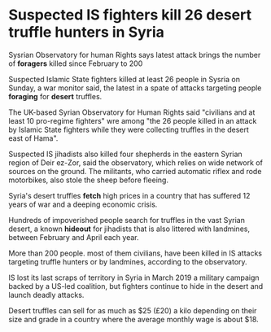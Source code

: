 # Suspected IS fighters kill 26 desert truffle hunters in Syria

Sysrian Observatory for human Rights says latest attack brings the number of **foragers** killed since February to 200

Suspected Islamic State fighters killed at least 26 people in Sysria on Sunday, a war monitor said, the latest in  a spate of attacks targeting people **foraging** for **desert** truffles.

The UK-based Syrian Observatory for Human Rights said "civilians and at least 10 pro-regime fighters" wre among "the 26 people killed in an attack by Islamic State fighters while they were collecting truffles in the desert east of Hama".

Suspected IS jihadists also killed four shepherds in the eastern Syrian region of Deir ez-Zor, said the observatory, which relies on wide network of sources on the ground. The militants, who carried automatic riflex and rode motorbikes, also stole the sheep before fleeing.

Syria's desert truffles **fetch** high prices in a country that has suffered 12 years of war and a deeping economic crisis.

Hundreds of impoverished people search for truffles in the vast Syrian desert, a known **hideout** for jihadists that is also littered with landmines, between February and April each year.

More than 200 people. most of them civilians, have been killed in IS attacks targeting truffle hunters or by landmines, according to the observatory.

IS lost its last scraps of territory in Syria in March 2019 a military campaign backed by a US-led coalition, but fighters continue to hide in the desert and launch deadly attacks.

Desert truffles can sell for as much as $25 (£20) a kilo depending on their size and grade in a country where the average monthly wage is about $18.

